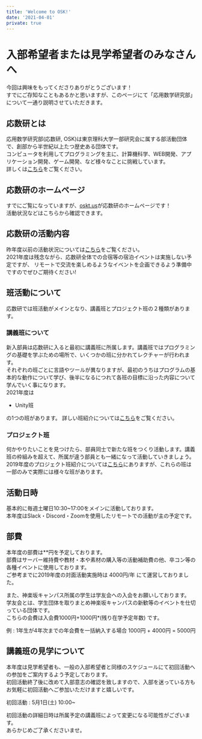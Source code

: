 ```yaml
---
title: 'Welcome to OSK!'
date: '2021-04-01'
private: true
---
```


# 入部希望者または見学希望者のみなさんへ
今回は興味をもってくださりありがとうございます！  
すでにご存知なこともあるかと思いますが、このページにて「応用数学研究部」について一通り説明させていただきます。

## 応数研とは
応用数学研究部(応数研, OSK)は東京理科大学一部研究会に属する部活動団体で、創部から半世紀以上たつ歴史ある団体です。  
コンピュータを利用してプログラミングを主に、計算機科学、WEB開発、アプリケーション開発、ゲーム開発、など様々なことに挑戦しています。  
詳しくは[こちら](/about)をご覧ください。

## 応数研のホームページ
すでにご覧になっていますが、[oskt.us](https://oskt.us/)が応数研のホームページです！  
活動状況などはこちらから確認できます。

## 応数研の活動内容
昨年度以前の活動状況については[こちら](/schedule)をご覧ください。  
2021年度は残念ながら、応数研全体での合宿等の宿泊イベントは実施しない予定ですが、
リモートで交流を楽しめるようなイベントを企画できるよう準備中ですのでぜひご期待ください!  

## 班活動について
応数研では班活動がメインとなり、講義班とプロジェクト班の２種類があります。  

### 講義班について
新入部員は応数研に入ると最初に講義班に所属します。講義班ではプログラミングの基礎を学ぶための場所で、いくつかの班に分かれてレクチャーが行われます。  
それぞれの班ごとに言語やツールが異なりますが、最初のうちはプログラムの基本的な動作について学び、後半になるにつれて各班の目標に沿った内容について学んでいく事になります。  
2021年度は

- Unity班


の1つの班があります。
詳しい班紹介については[こちら](/articles/2021/lecture)をご覧ください。

### プロジェクト班
何かやりたいことを見つけたら、部員同士で新たな班をつくり活動します。講義班の枠組みを超えて、所属が違う部員とも一緒になって活動していきましょう。  
2019年度のプロジェクト班紹介については[こちら](/articles/2019/project)にありますが、これらの班は一部のみで実際には様々な班があります。

## 活動日時
基本的に毎週土曜日10:30~17:00をメインに活動しております。  
本年度はSlack・Discord・Zoomを使用したリモートでの活動が主の予定です。  


## 部費
本年度の部費は**円を予定しております。  
部費はサーバー維持費や教材・本や素材の購入等の活動補助費の他、卒コン等の各種イベントに使用しております。  
ご参考までに2019年度の対面活動実施時は 4000円/年 にて運営しておりました。

また、神楽坂キャンパス所属の学生は学友会への入会をお願いしております。  
学友会とは、学生団体を取りまとめ神楽坂キャンパスの新歓等のイベントを仕切っている団体です。  
こちらの会費は入会費1000円+1000円*(残り在学予定年数) です。  
  
例 : 1年生が4年次までの年会費を一括納入する場合 1000円 + 4000円 = 5000円


## 講義班の見学について
本年度は見学希望者も、一般の入部希望者と同様のスケジュールにて初回活動への参加をご案内するよう予定しております。  
初回活動終了後に改めて入部意志の確認を致しますので、入部を迷っている方もお気軽に初回活動へご参加いただけますと嬉しいです。

初回活動 : 5月1日(土) 10:00~  
  
初回活動の詳細日時は所属予定の講義班によって変更になる可能性がございます。  
あらかじめご了承くださいませ。  
